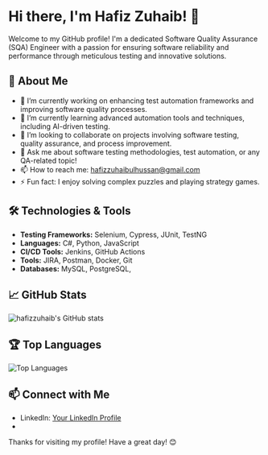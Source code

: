 # Hi there, I'm Hafiz Zuhaib! 👋

Welcome to my GitHub profile! I'm a dedicated Software Quality Assurance (SQA) Engineer with a passion for ensuring software reliability and performance through meticulous testing and innovative solutions.

## 🚀 About Me

- 🔭 I’m currently working on enhancing test automation frameworks and improving software quality processes.
- 🌱 I’m currently learning advanced automation tools and techniques, including AI-driven testing.
- 👯 I’m looking to collaborate on projects involving software testing, quality assurance, and process improvement.
- 💬 Ask me about software testing methodologies, test automation, or any QA-related topic!
- 📫 How to reach me: [hafizzuhaibulhussan@gmail.com](mailto:hafizzuhaibulhussan@egmail.com)
- ⚡ Fun fact: I enjoy solving complex puzzles and playing strategy games.

## 🛠️ Technologies & Tools

- **Testing Frameworks:** Selenium, Cypress, JUnit, TestNG
- **Languages:** C#, Python, JavaScript
- **CI/CD Tools:** Jenkins, GitHub Actions
- **Tools:** JIRA, Postman, Docker, Git
- **Databases:** MySQL, PostgreSQL, 

## 📈 GitHub Stats

![hafizzuhaib's GitHub stats](https://github-readme-stats.vercel.app/api?username=hafizzuhaib&show_icons=true&theme=radical)

## 🏆 Top Languages

![Top Languages](https://github-readme-stats.vercel.app/api/top-langs/?username=hafizzuhaib&layout=compact&theme=radical)

## 📫 Connect with Me

- LinkedIn: [Your LinkedIn Profile](https://www.linkedin.com/in/hafizzuhaibulhussan/)
- 
Thanks for visiting my profile! Have a great day! 😊
